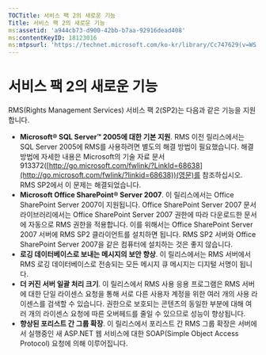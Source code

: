 ```yaml
---
TOCTitle: 서비스 팩 2의 새로운 기능
Title: 서비스 팩 2의 새로운 기능
ms:assetid: 'a944cb73-d900-42bb-b7aa-92916dead408'
ms:contentKeyID: 18123016
ms:mtpsurl: 'https://technet.microsoft.com/ko-kr/library/Cc747629(v=WS.10)'
---
```


서비스 팩 2의 새로운 기능
=========================

RMS(Rights Management Services) 서비스 팩 2(SP2)는 다음과 같은 기능을 지원합니다.

-   **Microsoft® SQL Server™ 2005에 대한 기본 지원**. RMS 이전 릴리스에서는 SQL Server 2005에 RMS를 사용하려면 별도의 해결 방법이 필요했습니다. 해결 방법에 자세한 내용은 Microsoft의 기술 자료 문서 913372([http://go.microsoft.com/fwlink/?LinkId=68638](http://go.microsoft.com/fwlink/?linkid=68638))(영문)를 참조하십시오. RMS SP2에서 이 문제는 해결되었습니다.
-   **Microsoft Office SharePoint® Server 2007**. 이 릴리스에서는 Office SharePoint Server 2007이 지원됩니다. Office SharePoint Server 2007 문서 라이브러리에서는 Office SharePoint Server 2007 권한에 따라 다운로드한 문서에 자동으로 RMS 권한을 적용합니다. 이를 위해서는 Office SharePoint Server 2007 서버에 RMS SP2 클라이언트를 설치하면 됩니다. RMS SP2 서버와 Office SharePoint Server 2007을 같은 컴퓨터에 설치하는 것은 좋지 않습니다.
-   **로깅 데이터베이스로 보내는 메시지의 보안 향상**. 이 릴리스에서는 RMS 서버에서 RMS 로깅 데이터베이스로 전송되는 모든 메시지 큐 메시지는 디지털 서명이 됩니다.
-   **더 커진 서버 일괄 처리 크기**. 이 릴리스에서 RMS 사용 응용 프로그램은 RMS 서버에 대한 단일 라이센스 요청을 통해 서로 다른 사용자 계정을 위한 여러 개의 사용 라이센스를 검색할 수 있습니다. 권한으로 보호되는 콘텐츠의 동일한 부분에 대해 여러 개의 라이센스 요청에 따른 오버헤드를 줄일 수 있으므로 성능이 향상됩니다.
-   **향상된 포리스트 간 그룹 확장**. 이 릴리스에서 포리스트 간 RMS 그룹 확장은 서버에서 실행중인 새 ASP.NET 웹 서비스에 대한 SOAP(Simple Object Access Protocol) 요청에 의해 이루어집니다.


